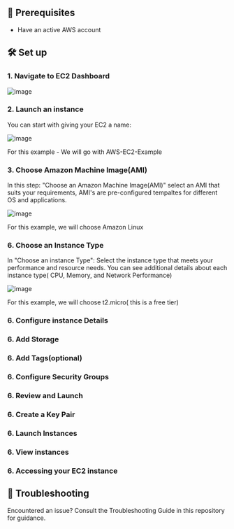 ## 📝 Prerequisites
  - Have an active AWS account


## 🛠 Set up


### 1. **Navigate to EC2 Dashboard**
![image](https://github.com/tunabearfish/AWS-EC2/assets/65553627/650ff413-0db6-4ea2-8698-2225bb342e45)



### 2. Launch an instance
You can start with giving your EC2 a name:

![image](https://github.com/tunabearfish/AWS-EC2/assets/65553627/ecfe7258-7b51-4051-87d0-044f2136797b)


For this example - We will go with AWS-EC2-Example

### 3. Choose Amazon Machine Image(AMI)
In this step: "Choose an Amazon Machine Image(AMI)" select an AMI that suits your requirements, AMI's are pre-configured tempaltes for different OS and applications.

![image](https://github.com/tunabearfish/AWS-EC2/assets/65553627/eacf53d2-4edf-4c9e-8c50-ded4d0104666)


For this example, we will choose Amazon Linux

### 6. Choose an Instance Type
In "Choose an instance Type": Select the instance type that meets your performance and resource needs. You can see additional details about each instance type( CPU, Memory, and Network Performance)

![image](https://github.com/tunabearfish/AWS-EC2/assets/65553627/5df56911-8b90-4bd1-adf5-698bbfec26dd)


For this example, we will choose t2.micro( this is a free tier)

### 6. Configure instance Details

### 6. Add Storage

### 6. Add Tags(optional)

### 6. Configure Security Groups

### 6. Review and Launch

### 6. Create a Key Pair

### 6. Launch Instances

### 6. View instances

### 6. Accessing your EC2 instance



## 🚫 Troubleshooting

Encountered an issue? Consult the Troubleshooting Guide in this repository for guidance.
